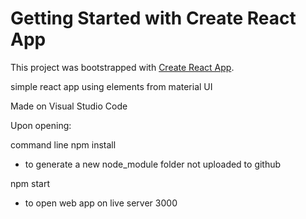 # Getting Started with Create React App

This project was bootstrapped with [Create React App](https://github.com/facebook/create-react-app).

simple react app using elements from material UI

Made on Visual Studio Code

Upon opening:

command line
npm install 
- to generate a new node_module folder not uploaded to github

npm start
- to open web app on live server 3000
